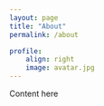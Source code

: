 ```yaml
---
layout: page
title: "About"
permalink: /about

profile:
    align: right
    image: avatar.jpg
---
```


Content here